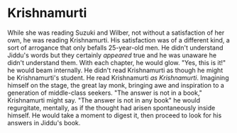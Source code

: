 # Krishnamurti

While she was reading Suzuki and Wilber, not without a satisfaction of her own, he was reading Krishnamurti. His satisfaction was of a different kind, a sort of arrogance that only befalls 25-year-old men. He didn't understand Jiddu's words but they certainly _appeared_ true and he was unaware he didn't understand them. With each chapter, he would glow. "Yes, this is it!" he would beam internally. He didn't read Krishnamurti as though he might be Krishnamurti's student. He read Krishnamurti _as Krishnamurti_. Imagining himself on the stage, the great lay monk, bringing awe and inspiration to a generation of middle-class seekers. "The answer is not in a book," Krishnamurti might say. "The answer is not in any book" he would regurgitate, mentally, as if the thought had arisen spontaneously inside himself. He would take a moment to digest it, then proceed to look for his answers in Jiddu's book.
